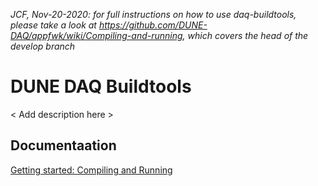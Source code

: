 _JCF, Nov-20-2020: for full instructions on how to use daq-buildtools, please take a look at https://github.com/DUNE-DAQ/appfwk/wiki/Compiling-and-running, which covers the head of the develop branch_

# DUNE DAQ Buildtools 

\< Add description here \>

## Documentaation

[Getting started: Compiling and Running](Compiling-and-running.md)
